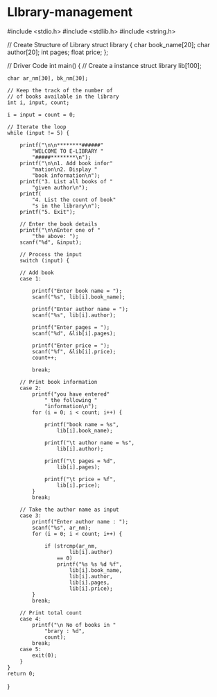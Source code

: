 # LIbrary-management
#include <stdio.h>
#include <stdlib.h>
#include <string.h>

// Create Structure of Library
struct library {
	char book_name[20];
	char author[20];
	int pages;
	float price;
};

// Driver Code
int main()
{
	// Create a instance
	struct library lib[100];

	char ar_nm[30], bk_nm[30];

	// Keep the track of the number of
	// of books available in the library
	int i, input, count;

	i = input = count = 0;

	// Iterate the loop
	while (input != 5) {

		printf("\n\n********######"
			"WELCOME TO E-LIBRARY "
			"#####********\n");
		printf("\n\n1. Add book infor"
			"mation\n2. Display "
			"book information\n");
		printf("3. List all books of "
			"given author\n");
		printf(
			"4. List the count of book"
			"s in the library\n");
		printf("5. Exit");

		// Enter the book details
		printf("\n\nEnter one of "
			"the above: ");
		scanf("%d", &input);

		// Process the input
		switch (input) {

		// Add book
		case 1:

			printf("Enter book name = ");
			scanf("%s", lib[i].book_name);

			printf("Enter author name = ");
			scanf("%s", lib[i].author);

			printf("Enter pages = ");
			scanf("%d", &lib[i].pages);

			printf("Enter price = ");
			scanf("%f", &lib[i].price);
			count++;

			break;

		// Print book information
		case 2:
			printf("you have entered"
				" the following "
				"information\n");
			for (i = 0; i < count; i++) {

				printf("book name = %s",
					lib[i].book_name);

				printf("\t author name = %s",
					lib[i].author);

				printf("\t pages = %d",
					lib[i].pages);

				printf("\t price = %f",
					lib[i].price);
			}
			break;

		// Take the author name as input
		case 3:
			printf("Enter author name : ");
			scanf("%s", ar_nm);
			for (i = 0; i < count; i++) {

				if (strcmp(ar_nm,
						lib[i].author)
					== 0)
					printf("%s %s %d %f",
						lib[i].book_name,
						lib[i].author,
						lib[i].pages,
						lib[i].price);
			}
			break;

		// Print total count
		case 4:
			printf("\n No of books in "
				"brary : %d",
				count);
			break;
		case 5:
			exit(0);
		}
	}
	return 0;
}
